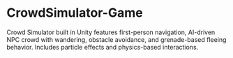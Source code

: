# CrowdSimulator-Game
Crowd Simulator built in Unity features first-person navigation, AI-driven NPC crowd with wandering, obstacle avoidance, and grenade-based fleeing behavior. Includes particle effects and physics-based interactions.

